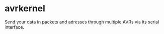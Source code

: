 avrkernel
=========

Send your data in packets and adresses through multiple AVRs via its serial interface.
